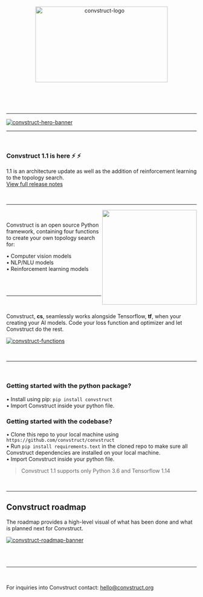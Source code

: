 <br>
<br>
<br>
<br>

<div align="center">
   <img width="350" height="200" src="https://i.ibb.co/P1L0hLL/logo.png" alt="convstruct-logo" border="0">
</div>

<br>
<br>
<br>
<br>

---

[<img src="https://i.ibb.co/zmFZZDW/hero-banner.png" alt="convstruct-hero-banner" border="0">](#convstruct-roadmap)

---

<br>

### Convstruct 1.1 is here :zap: :zap:

1.1 is an architecture update as well as the addition of reinforcement learning to the topology search. </br>
[View full release notes](https://convstruct.org)

<br>

---



<img align="right" width="250" height="250" src="https://i.ibb.co/x8WJmPS/convstruct-icon.png">

<br>

Convstruct is an open source Python framework, containing four functions to create your own topology search for:

   • Computer vision models <br>
   • NLP/NLU models <br>
   • Reinforcement learning models

<br>
<br>

---

<br>

Convstruct, **cs**, seamlessly works alongside Tensorflow, **tf**, when your creating your AI models. Code your loss function and optimizer and let Convstruct do the rest.

[<img src="https://i.ibb.co/YkLZxtv/convstruct-functions.png" alt="convstruct-functions" border="0">](https://github.com/convstruct/convstruct/tree/main/demos/)

<br>

---

<br>

### Getting started with the python package?

• Install using pip: `pip install convstruct` <br>
• Import Convstruct inside your python file.


### Getting started with the codebase?

• Clone this repo to your local machine using `https://github.com/convstruct/convstruct` <br>
• Run `pip install requirements.text` in the cloned repo to make sure all Convstruct dependencies are installed on your local machine. <br>
• Import Convstruct inside your python file.

> Convstruct 1.1 supports only Python 3.6 and Tensorflow 1.14

<br>


---

## Convstruct roadmap
The roadmap provides a high-level visual of what has been done and what is planned next for Convstruct.

[<img src="https://i.ibb.co/RCcntFy/main-3.png" alt="convstruct-roadmap-banner" border="0">](https://github.com/convstruct/convstruct/tree/main/convstruct/evaluator/)

<br>
<br>

---

<br>

For inquiries into Convstruct contact: [hello@convstruct.org](hello@convstruct.org)

<br>
<br>
